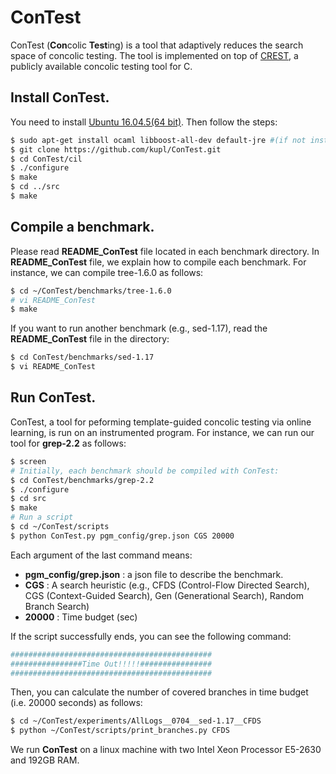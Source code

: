 # ConTest 

ConTest (**Con**colic **Test**ing) is a tool 
that adaptively reduces the search space of concolic testing.
The tool is implemented on top of [CREST][crest], 
a publicly available concolic testing tool for C.

## Install ConTest. 
You need to install [Ubuntu 16.04.5(64 bit)][ubuntu].
Then follow the steps:
```sh
$ sudo apt-get install ocaml libboost-all-dev default-jre #(if not installed) 
$ git clone https://github.com/kupl/ConTest.git
$ cd ConTest/cil
$ ./configure
$ make
$ cd ../src
$ make
```

## Compile a benchmark.
Please read **README\_ConTest** file located in each benchmark directory. 
In **README\_ConTest** file, we explain how to compile each benchmark.
For instance, we can compile tree-1.6.0 as follows:
```sh
$ cd ~/ConTest/benchmarks/tree-1.6.0 
# vi README_ConTest
$ make
```

If you want to run another benchmark (e.g., sed-1.17), read the **README_ConTest** file in the directory:
```sh
$ cd ConTest/benchmarks/sed-1.17 
$ vi README_ConTest
```

## Run ConTest.
ConTest, a tool for peforming template-guided concolic testing via online learning, is run on an instrumented program. 
For instance, we can run our tool for **grep-2.2** as follows:
```sh
$ screen 
# Initially, each benchmark should be compiled with ConTest:
$ cd ConTest/benchmarks/grep-2.2
$ ./configure
$ cd src
$ make
# Run a script
$ cd ~/ConTest/scripts
$ python ConTest.py pgm_config/grep.json CGS 20000 
```

Each argument of the last command means:
-	**pgm_config/grep.json** : a json file to describe the benchmark.
-	**CGS** : A search heuristic (e.g., CFDS (Control-Flow Directed Search), CGS (Context-Guided Search), Gen (Generational Search), Random Branch Search)
-	**20000** : Time budget (sec)

If the script successfully ends, you can see the following command:
```sh
#############################################
################Time Out!!!!!################
#############################################
```
Then, you can calculate the number of covered branches in time budget (i.e. 20000 seconds) as follows:
```sh
$ cd ~/ConTest/experiments/AllLogs__0704__sed-1.17__CFDS
$ python ~/ConTest/scripts/print_branches.py CFDS
```

We run **ConTest** on a linux machine with two Intel Xeon Processor E5-2630 and 192GB RAM.

[crest]: https://github.com/jburnim/crest
[ubuntu]: https://www.ubuntu.com/download/alternative-downloads

